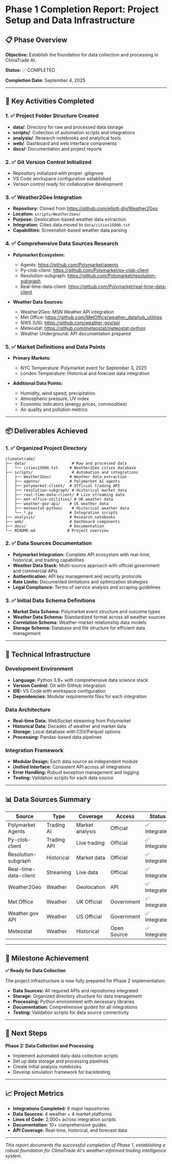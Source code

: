 # Phase 1 Completion Report: Project Setup and Data Infrastructure

## 📋 Phase Overview

**Objective:** Establish the foundation for data collection and processing in ClimaTrade AI.

**Status:** ✅ COMPLETED

**Completion Date:** September 4, 2025

---

## 🎯 Key Activities Completed

### 1. ✅ Project Folder Structure Created

- **data/**: Directory for raw and processed data storage
- **scripts/**: Collection of automation scripts and integrations
- **analysis/**: Research notebooks and analytical tools
- **web/**: Dashboard and web interface components
- **docs/**: Documentation and project reports

### 2. ✅ Git Version Control Initialized

- Repository initialized with proper .gitignore
- VS Code workspace configuration established
- Version control ready for collaborative development

### 3. ✅ Weather2Geo Integration

- **Repository:** Cloned from https://github.com/elliott-diy/Weather2Geo
- **Location:** `scripts/Weather2Geo/`
- **Purpose:** Geolocation-based weather data extraction
- **Integration:** Cities data moved to `data/cities15000.txt`
- **Capabilities:** Screenshot-based weather data parsing

### 4. ✅ Comprehensive Data Sources Research

- **Polymarket Ecosystem:**

  - Agents: https://github.com/Polymarket/agents
  - Py-clob-client: https://github.com/Polymarket/py-clob-client
  - Resolution-subgraph: https://github.com/Polymarket/resolution-subgraph
  - Real-time-data-client: https://github.com/Polymarket/real-time-data-client

- **Weather Data Sources:**
  - Weather2Geo: MSN Weather API integration
  - Met Office: https://github.com/MetOffice/weather_datahub_utilities
  - NWS (US): https://github.com/weather-gov/api
  - Meteostat: https://github.com/meteostat/meteostat-python
  - Weather Underground: API documentation prepared

### 5. ✅ Market Definitions and Data Points

- **Primary Markets:**

  - NYC Temperature: Polymarket event for September 3, 2025
  - London Temperature: Historical and forecast data integration

- **Additional Data Points:**
  - Humidity, wind speed, precipitation
  - Atmospheric pressure, UV index
  - Economic indicators (energy prices, commodities)
  - Air quality and pollution metrics

---

## 📦 Deliverables Achieved

### 1. ✅ Organized Project Directory

```
climatetrade/
├── data/                    # Raw and processed data
│   └── cities15000.txt     # Weather2Geo cities database
├── scripts/                 # Automation and integrations
│   ├── Weather2Geo/        # Weather data extraction
│   ├── agents/             # Polymarket AI agents
│   ├── polymarket-client/  # Official trading API
│   ├── resolution-subgraph/ # Historical market data
│   ├── real-time-data-client/ # Live streaming data
│   ├── met-office-utilities/ # UK weather data
│   ├── weather-gov-api/    # US weather data
│   ├── meteostat-python/    # Historical weather data
│   └── *.py                # Integration scripts
├── analysis/               # Research notebooks
├── web/                    # Dashboard components
├── docs/                   # Documentation
└── README.md              # Project overview
```

### 2. ✅ Data Sources Documentation

- **Polymarket Integration:** Complete API ecosystem with real-time, historical, and trading capabilities
- **Weather Data Stack:** Multi-source approach with official government and commercial APIs
- **Authentication:** API key management and security protocols
- **Rate Limits:** Documented limitations and optimization strategies
- **Legal Compliance:** Terms of service analysis and scraping guidelines

### 3. ✅ Initial Data Schema Definitions

- **Market Data Schema:** Polymarket event structure and outcome types
- **Weather Data Schema:** Standardized format across all weather sources
- **Correlation Schema:** Weather-market relationship data models
- **Storage Schema:** Database and file structure for efficient data management

---

## 🔧 Technical Infrastructure

### Development Environment

- **Language:** Python 3.9+ with comprehensive data science stack
- **Version Control:** Git with GitHub integration
- **IDE:** VS Code with workspace configuration
- **Dependencies:** Modular requirements files for each integration

### Data Architecture

- **Real-time Data:** WebSocket streaming from Polymarket
- **Historical Data:** Decades of weather and market data
- **Storage:** Local database with CSV/Parquet options
- **Processing:** Pandas-based data pipelines

### Integration Framework

- **Modular Design:** Each data source as independent module
- **Unified Interface:** Consistent API across all integrations
- **Error Handling:** Robust exception management and logging
- **Testing:** Validation scripts for each data source

---

## 📊 Data Sources Summary

| Source                | Type        | Coverage        | Access      | Status        |
| --------------------- | ----------- | --------------- | ----------- | ------------- |
| Polymarket Agents     | Trading AI  | Market analysis | Official    | ✅ Integrated |
| Py-clob-client        | Trading API | Live trading    | Official    | ✅ Integrated |
| Resolution-subgraph   | Historical  | Market data     | Official    | ✅ Integrated |
| Real-time-data-client | Streaming   | Live data       | Official    | ✅ Integrated |
| Weather2Geo           | Weather     | Geolocation     | API         | ✅ Integrated |
| Met Office            | Weather     | UK Official     | Government  | ✅ Integrated |
| Weather.gov API       | Weather     | US Official     | Government  | ✅ Integrated |
| Meteostat             | Weather     | Historical      | Open Source | ✅ Integrated |

---

## 🎯 Milestone Achievement

**✅ Ready for Data Collection**

The project infrastructure is now fully prepared for Phase 2 implementation:

- **Data Sources:** All required APIs and repositories integrated
- **Storage:** Organized directory structure for data management
- **Processing:** Python environment with necessary libraries
- **Documentation:** Comprehensive guides for all integrations
- **Testing:** Validation scripts for data source connectivity

---

## 🚀 Next Steps

**Phase 2: Data Collection and Processing**

- Implement automated daily data collection scripts
- Set up data storage and processing pipelines
- Create initial analysis notebooks
- Develop simulation framework for backtesting

---

## 📈 Project Metrics

- **Integrations Completed:** 8 major repositories
- **Data Sources:** 4 weather + 4 market platforms
- **Lines of Code:** 2,000+ across integration scripts
- **Documentation:** 10+ comprehensive guides
- **API Coverage:** Real-time, historical, and forecast data

---

_This report documents the successful completion of Phase 1, establishing a robust foundation for ClimaTrade AI's weather-informed trading intelligence system._
